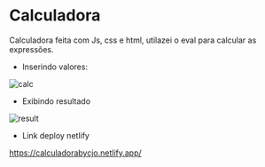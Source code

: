 # Calculadora

Calculadora feita com Js, css e html, utilazei o eval para calcular as expressões.

* Inserindo valores: 

![calc](https://user-images.githubusercontent.com/95532270/159799962-451c02c3-7267-4515-bf6a-005cb2eaeefe.JPG)

* Exibindo resultado

![result](https://user-images.githubusercontent.com/95532270/159800043-d8399a29-de4f-4482-b53d-d92872edaaba.JPG)

* Link deploy netlify

https://calculadorabycjo.netlify.app/
